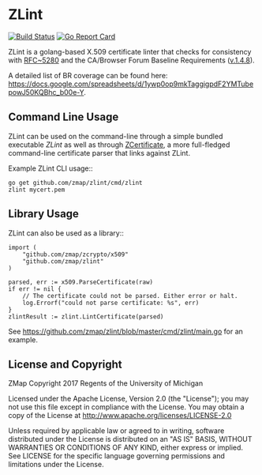 ZLint
=====

[![Build Status](https://travis-ci.org/zmap/zlint.svg?branch=master)](https://travis-ci.org/zmap/zlint)
[![Go Report Card](https://goreportcard.com/badge/github.com/zmap/zlint)](https://goreportcard.com/report/github.com/zmap/zlint)

ZLint is a golang-based X.509 certificate linter that checks for consistency
with [RFC~5280](https://www.ietf.org/rfc/rfc5280.txt) and the CA/Browser Forum
Baseline Requirements
([v.1.4.8](https://cabforum.org/wp-content/uploads/CA-Browser-Forum-BR-1.4.8.pdf)).

A detailed list of BR coverage can be found here:
https://docs.google.com/spreadsheets/d/1ywp0op9mkTaggigpdF2YMTubepowJ50KQBhc_b00e-Y.

Command Line Usage
------------------

ZLint can be used on the command-line through a simple bundled executable
_ZLint_ as well as through
[ZCertificate](https://github.com/zmap/zcertificate), a more full-fledged
command-line certificate parser that links against ZLint.

Example ZLint CLI usage::

	go get github.com/zmap/zlint/cmd/zlint
	zlint mycert.pem


Library Usage
-------------

ZLint can also be used as a library::


	import (
		"github.com/zmap/zcrypto/x509"
		"github.com/zmap/zlint"
	)

	parsed, err := x509.ParseCertificate(raw)
	if err != nil {
		// The certificate could not be parsed. Either error or halt.
		log.Errorf("could not parse certificate: %s", err)
	}
	zlintResult := zlint.LintCertificate(parsed)


See https://github.com/zmap/zlint/blob/master/cmd/zlint/main.go for an example.


License and Copyright
---------------------

ZMap Copyright 2017 Regents of the University of Michigan

Licensed under the Apache License, Version 2.0 (the "License"); you may not use
this file except in compliance with the License. You may obtain a copy of the
License at http://www.apache.org/licenses/LICENSE-2.0

Unless required by applicable law or agreed to in writing, software distributed
under the License is distributed on an "AS IS" BASIS, WITHOUT WARRANTIES OR
CONDITIONS OF ANY KIND, either express or implied. See LICENSE for the specific
language governing permissions and limitations under the License.

